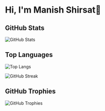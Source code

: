 
# Hi, I'm Manish Shirsat👋

## GitHub Stats
![GitHub Stats](https://github-readme-stats.vercel.app/api?username=Manish10022001&show_icons=true&count_private=true&hide=prs&theme=blue_navy)

## Top Languages
![Top Langs](https://github-readme-stats.vercel.app/api/top-langs/?username=Manish10022001&layout=compact&theme=blue_navy)

![GitHub Streak](https://github-readme-streak-stats.herokuapp.com/?user=Manish10022001&theme=dark&hide_border=true)

## GitHub Trophies
![GitHub Trophies](https://github-profile-trophy.vercel.app/?username=Manish10022001&theme=flat&column=3&row=1&no-frame=true&margin-w=15&margin-h=15)

